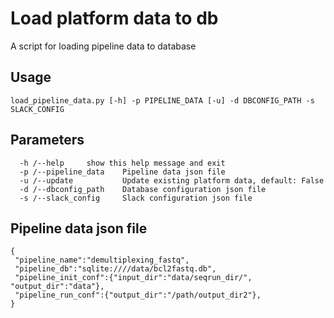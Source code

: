 # Load platform data to db

A script for loading pipeline data to database

## Usage
<pre><code>load_pipeline_data.py [-h] -p PIPELINE_DATA [-u] -d DBCONFIG_PATH -s SLACK_CONFIG</pre></code>

## Parameters
<pre><code>  -h /--help     show this help message and exit
  -p /--pipeline_data    Pipeline data json file
  -u /--update           Update existing platform data, default: False
  -d /--dbconfig_path    Database configuration json file
  -s /--slack_config     Slack configuration json file
</code></pre>

## Pipeline data json file
<pre><code>{ 
 "pipeline_name":"demultiplexing_fastq",
 "pipeline_db":"sqlite:////data/bcl2fastq.db", 
 "pipeline_init_conf":{"input_dir":"data/seqrun_dir/", "output_dir":"data"}, 
 "pipeline_run_conf":{"output_dir":"/path/output_dir2"},
}</code></pre>
